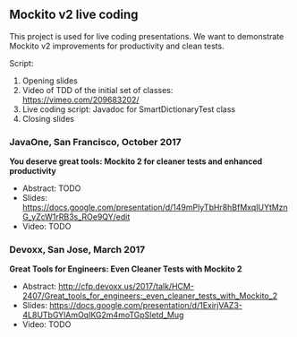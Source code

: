 ## Mockito v2 live coding

This project is used for live coding presentations.
We want to demonstrate Mockito v2 improvements for productivity and clean tests.

Script:
1. Opening slides
2. Video of TDD of the initial set of classes: https://vimeo.com/209683202/
3. Live coding script: Javadoc for SmartDictionaryTest class
4. Closing slides

### JavaOne, San Francisco, October 2017

**You deserve great tools: Mockito 2 for cleaner tests and enhanced productivity**

* Abstract: TODO
* Slides: https://docs.google.com/presentation/d/149mPlyTbHr8hBfMxqIUYtMznG_yZcW1rRB3s_ROe9QY/edit
* Video: TODO

### Devoxx, San Jose, March 2017

**Great Tools for Engineers: Even Cleaner Tests with Mockito 2**

* Abstract: http://cfp.devoxx.us/2017/talk/HCM-2407/Great_tools_for_engineers:_even_cleaner_tests_with_Mockito_2
* Slides: https://docs.google.com/presentation/d/1ExirjVAZ3-4L8UTbGYlAmOqIKG2m4moTGpSletd_Mug
* Video: TODO
